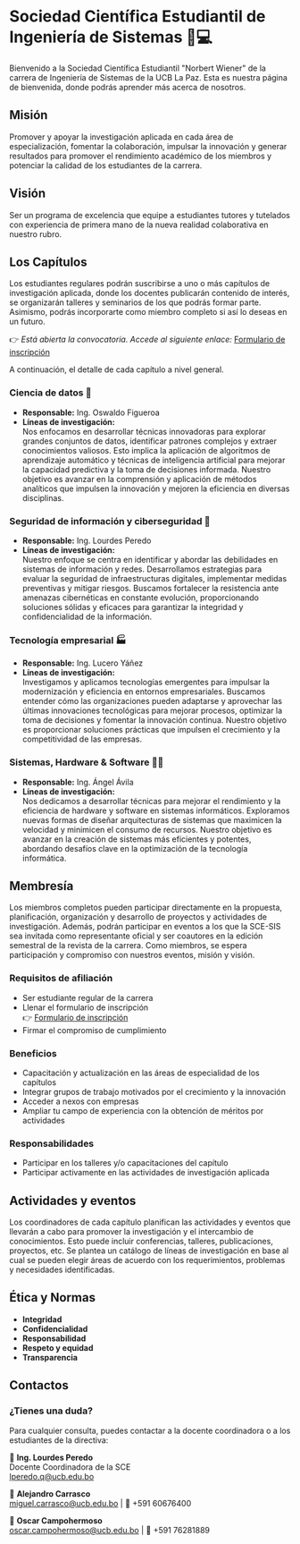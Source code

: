 # Sociedad Científica Estudiantil de Ingeniería de Sistemas 🐧💻

Bienvenido a la Sociedad Científica Estudiantil "Norbert Wiener" de la carrera de Ingeniería de Sistemas de la UCB La Paz. Esta es nuestra página de bienvenida, donde podrás aprender más acerca de nosotros.

## Misión

Promover y apoyar la investigación aplicada en cada área de especialización, fomentar la colaboración, impulsar la innovación y generar resultados para promover el rendimiento académico de los miembros y potenciar la calidad de los estudiantes de la carrera.

## Visión

Ser un programa de excelencia que equipe a estudiantes tutores y tutelados con experiencia de primera mano de la nueva realidad colaborativa en nuestro rubro.

## Los Capítulos

Los estudiantes regulares podrán suscribirse a uno o más capítulos de investigación aplicada, donde los docentes publicarán contenido de interés, se organizarán talleres y seminarios de los que podrás formar parte. Asimismo, podrás incorporarte como miembro completo si así lo deseas en un futuro.

👉 *Está abierta la convocatoria. Accede al siguiente enlace:* [Formulario de inscripción](https://forms.gle/s7GEeWe21oNbeYAQ8)

A continuación, el detalle de cada capítulo a nivel general.

### Ciencia de datos 🤖

- **Responsable:** Ing. Oswaldo Figueroa
- **Líneas de investigación:**\
  Nos enfocamos en desarrollar técnicas innovadoras para explorar grandes conjuntos de datos, identificar patrones complejos y extraer conocimientos valiosos. Esto implica la aplicación de algoritmos de aprendizaje automático y técnicas de inteligencia artificial para mejorar la capacidad predictiva y la toma de decisiones informada. Nuestro objetivo es avanzar en la comprensión y aplicación de métodos analíticos que impulsen la innovación y mejoren la eficiencia en diversas disciplinas.

### Seguridad de información y ciberseguridad 🔏

- **Responsable:** Ing. Lourdes Peredo
- **Líneas de investigación:**\
  Nuestro enfoque se centra en identificar y abordar las debilidades en sistemas de información y redes. Desarrollamos estrategias para evaluar la seguridad de infraestructuras digitales, implementar medidas preventivas y mitigar riesgos. Buscamos fortalecer la resistencia ante amenazas cibernéticas en constante evolución, proporcionando soluciones sólidas y eficaces para garantizar la integridad y confidencialidad de la información.

### Tecnología empresarial 🏭

- **Responsable:** Ing. Lucero Yáñez
- **Líneas de investigación:**\
  Investigamos y aplicamos tecnologías emergentes para impulsar la modernización y eficiencia en entornos empresariales. Buscamos entender cómo las organizaciones pueden adaptarse y aprovechar las últimas innovaciones tecnológicas para mejorar procesos, optimizar la toma de decisiones y fomentar la innovación continua. Nuestro objetivo es proporcionar soluciones prácticas que impulsen el crecimiento y la competitividad de las empresas.

### Sistemas, Hardware & Software 🧑‍💻

- **Responsable:** Ing. Ángel Ávila
- **Líneas de investigación:**\
  Nos dedicamos a desarrollar técnicas para mejorar el rendimiento y la eficiencia de hardware y software en sistemas informáticos. Exploramos nuevas formas de diseñar arquitecturas de sistemas que maximicen la velocidad y minimicen el consumo de recursos. Nuestro objetivo es avanzar en la creación de sistemas más eficientes y potentes, abordando desafíos clave en la optimización de la tecnología informática.

## Membresía

Los miembros completos pueden participar directamente en la propuesta, planificación, organización y desarrollo de proyectos y actividades de investigación. Además, podrán participar en eventos a los que la SCE-SIS sea invitada como representante oficial y ser coautores en la edición semestral de la revista de la carrera. Como miembros, se espera participación y compromiso con nuestros eventos, misión y visión.

### Requisitos de afiliación

- Ser estudiante regular de la carrera
- Llenar el formulario de inscripción\
  👉 [Formulario de inscripción](https://forms.gle/s7GEeWe21oNbeYAQ8)
- Firmar el compromiso de cumplimiento

### Beneficios

- Capacitación y actualización en las áreas de especialidad de los capítulos
- Integrar grupos de trabajo motivados por el crecimiento y la innovación
- Acceder a nexos con empresas
- Ampliar tu campo de experiencia con la obtención de méritos por actividades

### Responsabilidades

- Participar en los talleres y/o capacitaciones del capítulo
- Participar activamente en las actividades de investigación aplicada

## Actividades y eventos

Los coordinadores de cada capítulo planifican las actividades y eventos que llevarán a cabo para promover la investigación y el intercambio de conocimientos. Esto puede incluir conferencias, talleres, publicaciones, proyectos, etc. Se plantea un catálogo de líneas de investigación en base al cual se pueden elegir áreas de acuerdo con los requerimientos, problemas y necesidades identificadas.

## Ética y Normas

- **Integridad**
- **Confidencialidad**
- **Responsabilidad**
- **Respeto y equidad**
- **Transparencia**

## Contactos

### ¿Tienes una duda?

Para cualquier consulta, puedes contactar a la docente coordinadora o a los estudiantes de la directiva:

📩 **Ing. Lourdes Peredo**\
Docente Coordinadora de la SCE\
[lperedo.q@ucb.edu.bo](mailto:lperedo.q@ucb.edu.bo)

📩 **Alejandro Carrasco**\
[miguel.carrasco@ucb.edu.bo](mailto:miguel.carrasco@ucb.edu.bo) | 📱 +591 60676400

📩 **Oscar Campohermoso**\
[oscar.campohermoso@ucb.edu.bo](mailto:oscar.campohermoso@ucb.edu.bo) | 📱 +591 76281889

